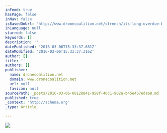 ```yaml
---
inFeed: true
hasPage: false
inNav: false
isBasedOnUrl: 'http://www.dronecoalition.net/sfrench/its-long-overdue-but-the-mainstream-media-buzzfeed-just-addressed-the-gender-gap-in-drones/'
inLanguage: null
starred: false
keywords: []
description: ''
datePublished: '2016-03-06T15:33:37.681Z'
dateModified: '2016-03-06T15:33:37.316Z'
author: []
title: ''
authors: []
publisher:
  name: dronecoalition.net
  domain: www.dronecoalition.net
  url: null
  favicon: null
sourcePath: _posts/2016-03-06-00128841-958f-46c1-902a-b45e467eda68.md
published: true
_context: 'http://schema.org'
_type: Article

---
```

![](http://www.dronecoalition.net/sfrench/files/2015/10/mg_7009.jpg)